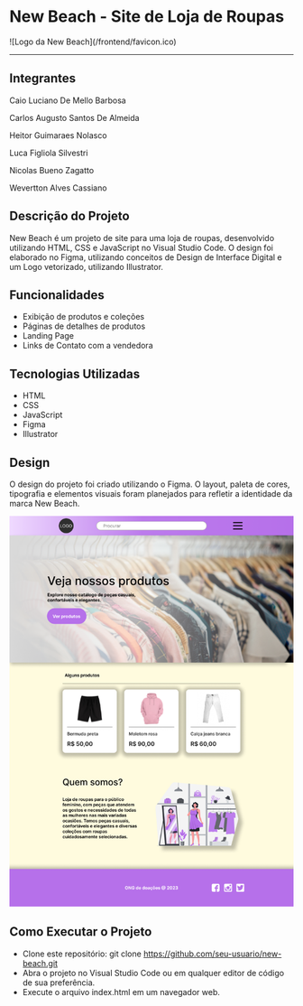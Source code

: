 # New Beach - Site de Loja de Roupas

<p text-align="center">
![Logo da New Beach](/frontend/favicon.ico)
</p>

---

## Integrantes
<p>Caio Luciano De Mello Barbosa</p>
<p>Carlos Augusto Santos De Almeida</p>
<p>Heitor Guimaraes Nolasco</p>
<p>Luca Figliola Silvestri</p>
<p>Nicolas Bueno Zagatto</p>
<p>Wevertton Alves Cassiano</p>

## Descrição do Projeto
New Beach é um projeto de site para uma loja de roupas, desenvolvido utilizando HTML, CSS e JavaScript no Visual Studio Code. O design foi elaborado no Figma, utilizando conceitos de Design de Interface Digital e um Logo vetorizado, utilizando Illustrator.

## Funcionalidades
* Exibição de produtos e coleções
* Páginas de detalhes de produtos
* Landing Page
* Links de Contato com a vendedora

## Tecnologias Utilizadas
* HTML
* CSS
* JavaScript
* Figma
* Illustrator

## Design
O design do projeto foi criado utilizando o Figma. O layout, paleta de cores, tipografia e elementos visuais foram planejados para refletir a identidade da marca New Beach.

![Exemplo de design do Figma](/frontend/img/Landing%20Page%20-%20Figma.png)

## Como Executar o Projeto
* Clone este repositório: git clone https://github.com/seu-usuario/new-beach.git
* Abra o projeto no Visual Studio Code ou em qualquer editor de código de sua preferência.
* Execute o arquivo index.html em um navegador web.
